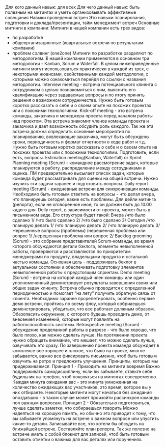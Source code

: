 


Для кого данный навык: для всех
Для чего данный навык: быть полезным на митингах и уметь организовывать эффективные совещания
Навыки проведения встреч
Это навыки планирования, подготовки и доклада/презентации, тайм менеджмент встреч
Основные митинги в компании:
Митинги в нашей компании есть трех видов:
- по разработке
- общеорганизационные (квартальные встречи по результатам компании)
- проблем солвинг (one2one)
Митинги по разработке разделяют по методологиям. В нашей компании применяются в основном три методологии - Kanban, Scrum и Waterfall. В целом нижеприведенные митинги могут использоваться практически в каждой из трех, с некоторыми нюансами, свойственными каждой методологии, с которыми можно ознакомиться перейдя по ссылки с названия методологии.
Interview meeting - встреча потенциального клиента с сотрудником с целью познакомиться с ним, выяснить его квалификацию через задаваемые вопросы и по итогу принять решения о возможном сотрудничестве.
Нужно быть готовым коротко рассказать о себе и о своем опыте на похожих проектах или с похожими технологиями.
Kick-off meeting - это встреча команды, заказчика и менеджера проекта перед началом работы над проектом.
Эта встреча знакомит членов команды проекта и заказчика и дает возможность обсудить роль каждого. Так же эта встреча должна определить основные мероприятия по планированию, вовлекающие заказчика, могут быть обсуждены сроки, периодичность и формат отчетности о ходе работ и т.д.
Нужно быть готовым коротко рассказать о себе и о своем опыте на похожих проектах или с похожими технологиями. Подготовить, если есть, вопросы.
Estimation meeting(Kanban, Waterfall) or Sprint Planning meeting (Scrum) - командное рассмотрение задач, которые планируются в работу, распределение между сотрудниками и оценка.
ПМ предварительно высылает список задач, которые команда будет рассматривать для оценки на общей встречи.
Нужно изучить эти задачи заранее и подготовить вопросы.
Daily report meeting (Scrum) - ежедневные встречи для синхронизации команды.
Необходимо быть готовым ответить на вопросы - что делал вчера, что планируешь сегодня, какие есть проблемы.
Для дейли митинга (репорта), если не оговоренное иное, то он должен быть до 10.00 кадого дня.
Deily report, в зависимости от проекта, может быть в письменном виде.
Его структура будет такой:
Вчера
/что было сделано 1/
/что было сделано 2/
/что было сделано 3/
Сегодня
/что планирую делать 1/
/что планирую делать 2/
/что планирую делать 3/
Нерешенные вопросы (проблемы)
/нерешенная проблема или вопрос 1/
/нерешенная проблема или вопрос 2/
Backlog grooming (Scrum) - это собрание представителей Scrum-команды, во время которого обсуждаются детали бэклога, элементы невыполненной работы, проверяются и расставляются по приоритетам менеджерами по продукту, владельцами продукта и остальной частью команды. Основная цель - поддерживать беклог в актуальном состоянии и обеспечивать подготовку элементов невыполненной работы к предстоящим спринтам.
Demo meeting (Scrum) - встреча на которой каждый член команды или один уполномоченный демонстрирует результаты завершения своих или общих задач клиенту. Встреча обычно проводится с определенной периодичностью и помогает “на лету” получить обратную связь от клиента.
Необходимо заранее прорепетировать, особенно первые демо встречи, пройтись по всему флоу, который собриаешься демонстрировать, убедиться, что все работает должным образом. Обезопасить окружение, с которого будешь проводить демо, от внесениея изменений, которые могут повлиять на работоспособность системы.
Retrospective meeting (Scrum) - обсуждение проделанной работы в разрезе - что было хорошо, что было плохо, как можно сделать лучше.
На протяжении проекта нужно обращать внимание, что мешает, что можно сделать лучше, озвучивать это сразу. По завершению проекта команда обсуждает в комплексе все хорошее и плохое, что было на проеке, многое забывается, важно все фиксировать письменно, чтоб быть готовым озвучить на ретро и предложить улучшения.
Принципы, которых мы придерживаемся:
Принцип 1 - Приходить на митинги вовремя
Важно поддерживать самодисциплину, если вы забываете, ставьте себе будильник на телефон, чтоб появляться на митингах своевременно. Каждая минута ожидания вас - это минута умноженная на количество ожидающих вас участников, это время, которое вы у них отбираете.
Некоторые митинги могут начаться без ожидания опоздавших - в таком случае может произойти рассинхрон команды поп важным вопросам.
Принцип 2 - Обязательно подготовиться, лучше сделать заметки, что собираешься говорить
Можно надеяться на хорошую память, но обычно это приводит к тому, что вы забываете упомянуть на встрече о важном вопросе или упустить какие-то детали.
Записывайте все, что хотели бы обсудить на ближайшей встрече. Составляйте план репорта.
Так же полезно на встрече иметь с собой блокнот для записей, чтоб быть готовым оставить отметки о важных для вас деталях или поручениях.


